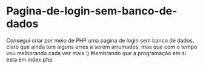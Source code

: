 # Pagina-de-login-sem-banco-de-dados
Consegui criar por meio de PHP uma pagina de login sem banco de dados, claro que ainda tem alguns erros a serem arrumados, mas que com o tempo vou melhorando cada vez mais :)
#lembrando que a programação em si esta em index.php

